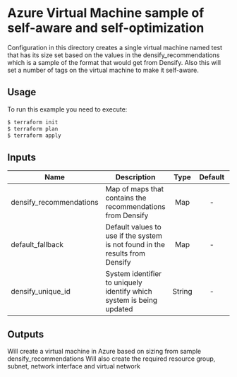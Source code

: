 # Azure Virtual Machine sample of self-aware and self-optimization

Configuration in this directory creates a single virtual machine named test that has its size set based on the values in the densify_recommendations which is a sample of the format that would get from Densify. Also this will set a number of tags on the virtual machine to make it self-aware. 

## Usage

To run this example you need to execute:

```bash
$ terraform init
$ terraform plan
$ terraform apply
```

## Inputs

| Name | Description | Type | Default | Required |
|------|-------------|:----:|:-----:|:-----:|
| densify_recommendations | Map of maps that contains the recommendations from Densify | Map | - | Yes |
| default_fallback | Default values to use if the system is not found in the results from Densify | Map | - | Yyes |
| densify_unique_id | System identifier to uniquely identify which system is being updated | String | - | Yes |

## Outputs

Will create a virtual machine in Azure based on sizing from sample densify_recommendations
Will also create the required resource group, subnet, network interface and virtual network